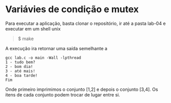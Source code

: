 # Variávies de condição e mutex

Para executar a aplicação, basta clonar o repositório, ir até a pasta lab-04 e executar em um shell unix

> $ make

A execução ira retornar uma saída semelhante a

```
gcc lab.c -o main -Wall -lpthread
1 - tudo bem?
2 - bom dia!
3 - até mais!
4 - boa tarde!
Fim
```

Onde primeiro imprimimos o conjunto [1,2] e depois o conjunto [3,4]. Os itens de cada conjunto podem trocar de lugar entre si.

